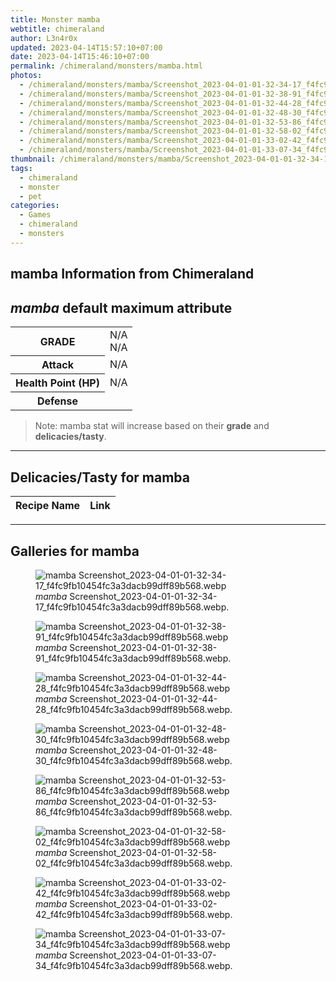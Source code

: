 ```yaml
---
title: Monster mamba
webtitle: chimeraland
author: L3n4r0x
updated: 2023-04-14T15:57:10+07:00
date: 2023-04-14T15:46:10+07:00
permalink: /chimeraland/monsters/mamba.html
photos:
  - /chimeraland/monsters/mamba/Screenshot_2023-04-01-01-32-34-17_f4fc9fb10454fc3a3dacb99dff89b568.webp
  - /chimeraland/monsters/mamba/Screenshot_2023-04-01-01-32-38-91_f4fc9fb10454fc3a3dacb99dff89b568.webp
  - /chimeraland/monsters/mamba/Screenshot_2023-04-01-01-32-44-28_f4fc9fb10454fc3a3dacb99dff89b568.webp
  - /chimeraland/monsters/mamba/Screenshot_2023-04-01-01-32-48-30_f4fc9fb10454fc3a3dacb99dff89b568.webp
  - /chimeraland/monsters/mamba/Screenshot_2023-04-01-01-32-53-86_f4fc9fb10454fc3a3dacb99dff89b568.webp
  - /chimeraland/monsters/mamba/Screenshot_2023-04-01-01-32-58-02_f4fc9fb10454fc3a3dacb99dff89b568.webp
  - /chimeraland/monsters/mamba/Screenshot_2023-04-01-01-33-02-42_f4fc9fb10454fc3a3dacb99dff89b568.webp
  - /chimeraland/monsters/mamba/Screenshot_2023-04-01-01-33-07-34_f4fc9fb10454fc3a3dacb99dff89b568.webp
thumbnail: /chimeraland/monsters/mamba/Screenshot_2023-04-01-01-32-34-17_f4fc9fb10454fc3a3dacb99dff89b568.webp
tags:
  - chimeraland
  - monster
  - pet
categories:
  - Games
  - chimeraland
  - monsters
---
```


<link
  rel="stylesheet"
  href="https://rawcdn.githack.com/dimaslanjaka/Web-Manajemen/870a349/css/bootstrap-5-3-0-alpha3-wrapper.css"
/>
<section id="bootstrap-wrapper">
  <div data-bs-theme="dark">
    <h2>mamba Information from Chimeraland</h2>
    <h2 id="attribute"><i>mamba</i> default maximum attribute</h2>
    <div class="row">
      <div class="col mb-2">
        <div class="card">
          <div class="card-body">
            <table>
              <tr>
                <th>GRADE</th>
                <td>N/A <br />N/A</td>
              </tr>
              <tr>
                <th>Attack</th>
                <td>N/A</td>
              </tr>
              <tr>
                <th>Health Point (HP)</th>
                <td>N/A</td>
              </tr>
              <tr>
                <th>Defense</th>
                <td></td>
              </tr>
            </table>
          </div>
        </div>
      </div>
    </div>
    <blockquote>
      Note: mamba stat will increase based on their <b>grade</b> and
      <b>delicacies/tasty</b>.
    </blockquote>
    <hr />
    <h2 id="delicacies">Delicacies/Tasty for mamba</h2>
    <div class="card">
      <div class="card-body">
        <div class="table-responsive">
          <table class="table table-striped">
            <thead>
              <tr>
                <th>Recipe Name</th>
                <th>Link</th>
              </tr>
            </thead>
            <tbody></tbody>
          </table>
        </div>
      </div>
    </div>
    <hr />
    <div id="gallery">
      <h2>Galleries for mamba</h2>
      <div class="row">
        <div class="col-lg-6 col-12">
          <figure>
            <img
              src="https://www.webmanajemen.com/chimeraland/monsters/mamba/Screenshot_2023-04-01-01-32-34-17_f4fc9fb10454fc3a3dacb99dff89b568.webp"
              alt="mamba Screenshot_2023-04-01-01-32-34-17_f4fc9fb10454fc3a3dacb99dff89b568.webp"
            />
            <figcaption>
              <i>mamba</i>
              Screenshot_2023-04-01-01-32-34-17_f4fc9fb10454fc3a3dacb99dff89b568.webp.
            </figcaption>
          </figure>
        </div>
        <div class="col-lg-6 col-12">
          <figure>
            <img
              src="https://www.webmanajemen.com/chimeraland/monsters/mamba/Screenshot_2023-04-01-01-32-38-91_f4fc9fb10454fc3a3dacb99dff89b568.webp"
              alt="mamba Screenshot_2023-04-01-01-32-38-91_f4fc9fb10454fc3a3dacb99dff89b568.webp"
            />
            <figcaption>
              <i>mamba</i>
              Screenshot_2023-04-01-01-32-38-91_f4fc9fb10454fc3a3dacb99dff89b568.webp.
            </figcaption>
          </figure>
        </div>
        <div class="col-lg-6 col-12">
          <figure>
            <img
              src="https://www.webmanajemen.com/chimeraland/monsters/mamba/Screenshot_2023-04-01-01-32-44-28_f4fc9fb10454fc3a3dacb99dff89b568.webp"
              alt="mamba Screenshot_2023-04-01-01-32-44-28_f4fc9fb10454fc3a3dacb99dff89b568.webp"
            />
            <figcaption>
              <i>mamba</i>
              Screenshot_2023-04-01-01-32-44-28_f4fc9fb10454fc3a3dacb99dff89b568.webp.
            </figcaption>
          </figure>
        </div>
        <div class="col-lg-6 col-12">
          <figure>
            <img
              src="https://www.webmanajemen.com/chimeraland/monsters/mamba/Screenshot_2023-04-01-01-32-48-30_f4fc9fb10454fc3a3dacb99dff89b568.webp"
              alt="mamba Screenshot_2023-04-01-01-32-48-30_f4fc9fb10454fc3a3dacb99dff89b568.webp"
            />
            <figcaption>
              <i>mamba</i>
              Screenshot_2023-04-01-01-32-48-30_f4fc9fb10454fc3a3dacb99dff89b568.webp.
            </figcaption>
          </figure>
        </div>
        <div class="col-lg-6 col-12">
          <figure>
            <img
              src="https://www.webmanajemen.com/chimeraland/monsters/mamba/Screenshot_2023-04-01-01-32-53-86_f4fc9fb10454fc3a3dacb99dff89b568.webp"
              alt="mamba Screenshot_2023-04-01-01-32-53-86_f4fc9fb10454fc3a3dacb99dff89b568.webp"
            />
            <figcaption>
              <i>mamba</i>
              Screenshot_2023-04-01-01-32-53-86_f4fc9fb10454fc3a3dacb99dff89b568.webp.
            </figcaption>
          </figure>
        </div>
        <div class="col-lg-6 col-12">
          <figure>
            <img
              src="https://www.webmanajemen.com/chimeraland/monsters/mamba/Screenshot_2023-04-01-01-32-58-02_f4fc9fb10454fc3a3dacb99dff89b568.webp"
              alt="mamba Screenshot_2023-04-01-01-32-58-02_f4fc9fb10454fc3a3dacb99dff89b568.webp"
            />
            <figcaption>
              <i>mamba</i>
              Screenshot_2023-04-01-01-32-58-02_f4fc9fb10454fc3a3dacb99dff89b568.webp.
            </figcaption>
          </figure>
        </div>
        <div class="col-lg-6 col-12">
          <figure>
            <img
              src="https://www.webmanajemen.com/chimeraland/monsters/mamba/Screenshot_2023-04-01-01-33-02-42_f4fc9fb10454fc3a3dacb99dff89b568.webp"
              alt="mamba Screenshot_2023-04-01-01-33-02-42_f4fc9fb10454fc3a3dacb99dff89b568.webp"
            />
            <figcaption>
              <i>mamba</i>
              Screenshot_2023-04-01-01-33-02-42_f4fc9fb10454fc3a3dacb99dff89b568.webp.
            </figcaption>
          </figure>
        </div>
        <div class="col-lg-6 col-12">
          <figure>
            <img
              src="https://www.webmanajemen.com/chimeraland/monsters/mamba/Screenshot_2023-04-01-01-33-07-34_f4fc9fb10454fc3a3dacb99dff89b568.webp"
              alt="mamba Screenshot_2023-04-01-01-33-07-34_f4fc9fb10454fc3a3dacb99dff89b568.webp"
            />
            <figcaption>
              <i>mamba</i>
              Screenshot_2023-04-01-01-33-07-34_f4fc9fb10454fc3a3dacb99dff89b568.webp.
            </figcaption>
          </figure>
        </div>
      </div>
    </div>
  </div>
</section>